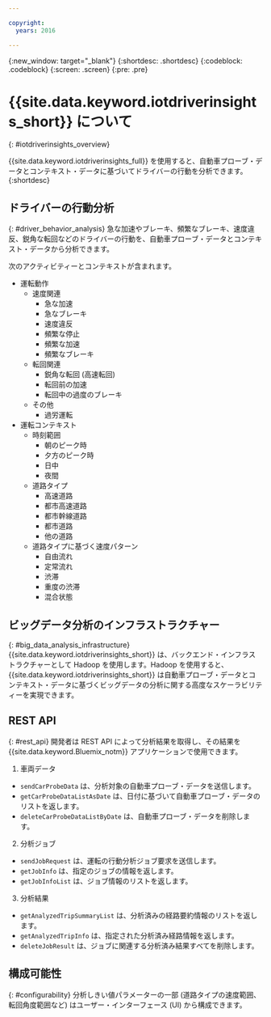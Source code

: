 ```yaml
---

copyright:
  years: 2016

---
```


{:new_window: target="_blank"}
{:shortdesc: .shortdesc}
{:codeblock: .codeblock}
{:screen: .screen}
{:pre: .pre}


# {{site.data.keyword.iotdriverinsights_short}} について
{: #iotdriverinsights_overview}

{{site.data.keyword.iotdriverinsights_full}} を使用すると、自動車プローブ・データとコンテキスト・データに基づいてドライバーの行動を分析できます。
{:shortdesc}

## ドライバーの行動分析
{: #driver_behavior_analysis}
急な加速やブレーキ、頻繁なブレーキ、速度違反、鋭角な転回などのドライバーの行動を、自動車プローブ・データとコンテキスト・データから分析できます。

次のアクティビティーとコンテキストが含まれます。
 - 運転動作 
    - 速度関連
       - 急な加速
       - 急なブレーキ
       - 速度違反
       - 頻繁な停止
       - 頻繁な加速
       - 頻繁なブレーキ
    - 転回関連
       - 鋭角な転回 (高速転回)
       - 転回前の加速
       - 転回中の過度のブレーキ
    - その他
       - 過労運転
 - 運転コンテキスト
    - 時刻範囲
       - 朝のピーク時
       - 夕方のピーク時
       - 日中
       - 夜間
    - 道路タイプ
       - 高速道路
       - 都市高速道路
       - 都市幹線道路
       - 都市道路
       - 他の道路
    - 道路タイプに基づく速度パターン
       - 自由流れ
       - 定常流れ
       - 渋滞
       - 重度の渋滞
       - 混合状態

## ビッグデータ分析のインフラストラクチャー
{: #big_data_analysis_infrastructure}
{{site.data.keyword.iotdriverinsights_short}} は、バックエンド・インフラストラクチャーとして Hadoop を使用します。Hadoop を使用すると、{{site.data.keyword.iotdriverinsights_short}} は自動車プローブ・データとコンテキスト・データに基づくビッグデータの分析に関する高度なスケーラビリティーを実現できます。

## REST API
{: #rest_api}
開発者は REST API によって分析結果を取得し、その結果を {{site.data.keyword.Bluemix_notm}} アプリケーションで使用できます。
 1. 車両データ
   - `sendCarProbeData` は、分析対象の自動車プローブ・データを送信します。
   - `getCarProbeDataListAsDate` は、日付に基づいて自動車プローブ・データのリストを返します。
   - `deleteCarProbeDataListByDate` は、自動車プローブ・データを削除します。
 2. 分析ジョブ
   - `sendJobRequest` は、運転の行動分析ジョブ要求を送信します。
   - `getJobInfo` は、指定のジョブの情報を返します。
   - `getJobInfoList` は、ジョブ情報のリストを返します。
 3. 分析結果 
   - `getAnalyzedTripSummaryList` は、分析済みの経路要約情報のリストを返します。
   - `getAnalyzedTripInfo` は、指定された分析済み経路情報を返します。
   - `deleteJobResult` は、ジョブに関連する分析済み結果すべてを削除します。

## 構成可能性
{: #configurability}
分析しきい値パラメーターの一部 (道路タイプの速度範囲、転回角度範囲など) はユーザー・インターフェース (UI) から構成できます。
